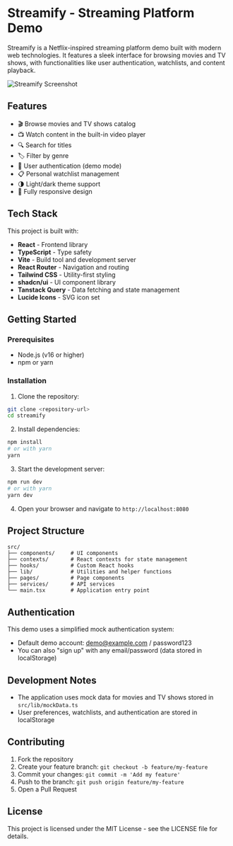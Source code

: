 
# Streamify - Streaming Platform Demo

Streamify is a Netflix-inspired streaming platform demo built with modern web technologies. It features a sleek interface for browsing movies and TV shows, with functionalities like user authentication, watchlists, and content playback.

![Streamify Screenshot](https://i.imgur.com/placeholder.jpg)

## Features

- 🎬 Browse movies and TV shows catalog
- 📺 Watch content in the built-in video player
- 🔍 Search for titles
- 🏷️ Filter by genre
- 👤 User authentication (demo mode)
- 📋 Personal watchlist management
- 🌗 Light/dark theme support
- 📱 Fully responsive design

## Tech Stack

This project is built with:

- **React** - Frontend library
- **TypeScript** - Type safety
- **Vite** - Build tool and development server
- **React Router** - Navigation and routing
- **Tailwind CSS** - Utility-first styling
- **shadcn/ui** - UI component library
- **Tanstack Query** - Data fetching and state management
- **Lucide Icons** - SVG icon set

## Getting Started

### Prerequisites

- Node.js (v16 or higher)
- npm or yarn

### Installation

1. Clone the repository:
```sh
git clone <repository-url>
cd streamify
```

2. Install dependencies:
```sh
npm install
# or with yarn
yarn
```

3. Start the development server:
```sh
npm run dev
# or with yarn
yarn dev
```

4. Open your browser and navigate to `http://localhost:8080`

## Project Structure

```
src/
├── components/     # UI components
├── contexts/       # React contexts for state management
├── hooks/          # Custom React hooks
├── lib/            # Utilities and helper functions
├── pages/          # Page components
├── services/       # API services
└── main.tsx        # Application entry point
```

## Authentication

This demo uses a simplified mock authentication system:

- Default demo account: demo@example.com / password123
- You can also "sign up" with any email/password (data stored in localStorage)

## Development Notes

- The application uses mock data for movies and TV shows stored in `src/lib/mockData.ts`
- User preferences, watchlists, and authentication are stored in localStorage

## Contributing

1. Fork the repository
2. Create your feature branch: `git checkout -b feature/my-feature`
3. Commit your changes: `git commit -m 'Add my feature'`
4. Push to the branch: `git push origin feature/my-feature`
5. Open a Pull Request

## License

This project is licensed under the MIT License - see the LICENSE file for details.
